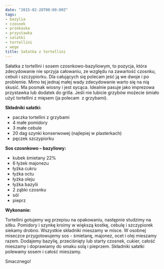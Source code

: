 ```yaml
---
date: "2015-02-28T00:00:00Z"
tags:
- bazylia
- czosnek
- przekaska
- przystawka
- salatki
- tortellini
- wege
title: Sałatka z tortellini
---
```

Sałatka z tortellini i sosem czosnkowo-bazyliowym, to pozycja, która zdecydowanie nie sprzyja całowaniu, ze względu na zawartość czosnku, cebuli i szczypiorku. Dla całujących się polecam jeść ją we dwoje i po problemie. Mimo tej jednaj małej wady zdecydowanie warto się na nią skusić. Ma posmak wiosny i jest sycąca. Idealnie pasuje jako imprezowa przystawka lub dodatek do grilla. Jeśli nie lubicie grzybów możecie śmiało użyć tortellini z mięsem (ja polecam  z grzybami).

**Składniki sałatki:**
* paczka tortellini z grzybami
* 4 małe pomidory
* 3 małe cebule
* 20 dag szynki konserwowej (najlepiej w plasterkach)
* pęczek szczypiorku

**Sos czosnkowo – bazyliowy:**
* kubek śmietany 22%
* 6 łyżek majonezu
* łyżka cukru
* łyżka octu
* łyżka oleju
* łyżka bazylii
* 2 ząbki czosnku
* sól
* pieprz

**Wykonanie:**

Tortellini gotujemy wg przepisu na opakowaniu, następnie studzimy na sitku. Pomidory i szynkę kroimy w większą kostkę, cebulę i szczypiorek siekamy drobno. Wszystkie składniki mieszamy w misce. W osobnej miseczce przygotowujemy sos - śmietanę, majonez, ocet i olej mieszamy razem. Dodajemy bazylię, przeciśnięty lub starty czosnek, cukier, całość mieszamy i doprawiamy do smaku solą i pieprzem. Składniki sałatki polewamy sosem i całość mieszamy.

Smacznego!
    